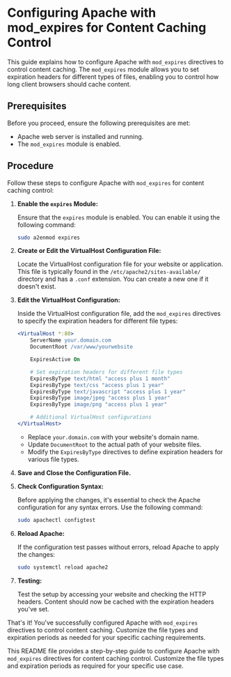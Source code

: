 # Configuring Apache with mod_expires for Content Caching Control

This guide explains how to configure Apache with `mod_expires` directives to control content caching. The `mod_expires` module allows you to set expiration headers for different types of files, enabling you to control how long client browsers should cache content.

## Prerequisites

Before you proceed, ensure the following prerequisites are met:

- Apache web server is installed and running.
- The `mod_expires` module is enabled.

## Procedure

Follow these steps to configure Apache with `mod_expires` for content caching control:

1. **Enable the `expires` Module:**

   Ensure that the `expires` module is enabled. You can enable it using the following command:

   ```bash
   sudo a2enmod expires
   ```

2. **Create or Edit the VirtualHost Configuration File:**

   Locate the VirtualHost configuration file for your website or application. This file is typically found in the `/etc/apache2/sites-available/` directory and has a `.conf` extension. You can create a new one if it doesn't exist.

3. **Edit the VirtualHost Configuration:**

   Inside the VirtualHost configuration file, add the `mod_expires` directives to specify the expiration headers for different file types:

   ```apache
   <VirtualHost *:80>
       ServerName your.domain.com
       DocumentRoot /var/www/yourwebsite

       ExpiresActive On

       # Set expiration headers for different file types
       ExpiresByType text/html "access plus 1 month"
       ExpiresByType text/css "access plus 1 year"
       ExpiresByType text/javascript "access plus 1 year"
       ExpiresByType image/jpeg "access plus 1 year"
       ExpiresByType image/png "access plus 1 year"

       # Additional VirtualHost configurations
   </VirtualHost>
   ```

   - Replace `your.domain.com` with your website's domain name.
   - Update `DocumentRoot` to the actual path of your website files.
   - Modify the `ExpiresByType` directives to define expiration headers for various file types.

4. **Save and Close the Configuration File.**

5. **Check Configuration Syntax:**

   Before applying the changes, it's essential to check the Apache configuration for any syntax errors. Use the following command:

   ```bash
   sudo apachectl configtest
   ```

6. **Reload Apache:**

   If the configuration test passes without errors, reload Apache to apply the changes:

   ```bash
   sudo systemctl reload apache2
   ```

7. **Testing:**

   Test the setup by accessing your website and checking the HTTP headers. Content should now be cached with the expiration headers you've set.

That's it! You've successfully configured Apache with `mod_expires` directives to control content caching. Customize the file types and expiration periods as needed for your specific caching requirements.

This README file provides a step-by-step guide to configure Apache with `mod_expires` directives for content caching control. Customize the file types and expiration periods as required for your specific use case.